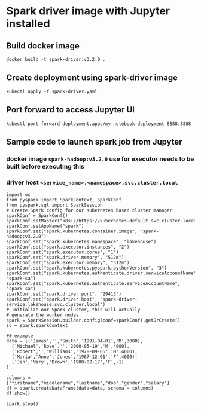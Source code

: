# Spark driver image with Jupyter installed

## Build docker image
```
docker build -t spark-driver:v3.2.0 .
```

## Create deployment using spark-driver image
```
kubectl apply -f spark-driver.yaml
```

## Port forward to access Jupyter UI
```
kubectl port-forward deployment.apps/my-notebook-deployment 8888:8888
```

## Sample code to launch spark job from Jupyter
### docker image `spark-hadoop:v3.2.0` use for executor needs to be built before executing this
### driver host `<service_name>.<namespace>.svc.cluster.local`
```
import os
from pyspark import SparkContext, SparkConf
from pyspark.sql import SparkSession
# Create Spark config for our Kubernetes based cluster manager
sparkConf = SparkConf()
sparkConf.setMaster("k8s://https://kubernetes.default.svc.cluster.local:443")
sparkConf.setAppName("spark")
sparkConf.set("spark.kubernetes.container.image", "spark-hadoop:v3.2.0")
sparkConf.set("spark.kubernetes.namespace", "lakehouse")
sparkConf.set("spark.executor.instances", "2")
sparkConf.set("spark.executor.cores", "1")
sparkConf.set("spark.driver.memory", "512m")
sparkConf.set("spark.executor.memory", "512m")
sparkConf.set("spark.kubernetes.pyspark.pythonVersion", "3")
sparkConf.set("spark.kubernetes.authenticate.driver.serviceAccountName", "spark-sa")
sparkConf.set("spark.kubernetes.authenticate.serviceAccountName", "spark-sa")
sparkConf.set("spark.driver.port", "29413")
sparkConf.set("spark.driver.host", "spark-driver-service.lakehouse.svc.cluster.local")
# Initialize our Spark cluster, this will actually
# generate the worker nodes.
spark = SparkSession.builder.config(conf=sparkConf).getOrCreate()
sc = spark.sparkContext

## example
data = [('James','','Smith','1991-04-01','M',3000),
  ('Michael','Rose','','2000-05-19','M',4000),
  ('Robert','','Williams','1978-09-05','M',4000),
  ('Maria','Anne','Jones','1967-12-01','F',4000),
  ('Jen','Mary','Brown','1980-02-17','F',-1)
]

columns = ["firstname","middlename","lastname","dob","gender","salary"]
df = spark.createDataFrame(data=data, schema = columns)
df.show()

spark.stop()
```


